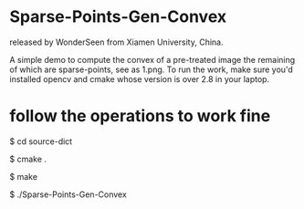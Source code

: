 # Sparse-Points-Gen-Convex
released by WonderSeen from Xiamen University, China.

A simple demo to compute the convex of a pre-treated image the remaining of which are sparse-points, see as 1.png.
To run the work, make sure you'd installed opencv and cmake whose version is over 2.8 in your laptop.

# follow the operations to work fine
$ cd source-dict

$ cmake .

$ make

$ ./Sparse-Points-Gen-Convex
